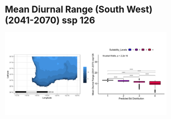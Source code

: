# Mean Diurnal Range (South West) (2041-2070) ssp 126
![image info](../../Analysis_Plots/South_West_Extent_OnlyEnvs/Mean_Diurnal_Range_SW_4170_126.png)
